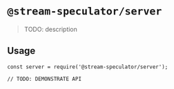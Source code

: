 # `@stream-speculator/server`

> TODO: description

## Usage

```
const server = require('@stream-speculator/server');

// TODO: DEMONSTRATE API
```

